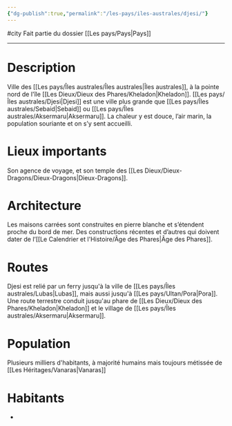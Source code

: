 ```yaml
---
{"dg-publish":true,"permalink":"/les-pays/iles-australes/djesi/"}
---
```


#city 
Fait partie du dossier [[Les pays/Pays\|Pays]]

-------

# Description
Ville des [[Les pays/Îles australes/Îles australes\|Îles australes]], à la pointe nord de l'île [[Les Dieux/Dieux des Phares/Kheladon\|Kheladon]].
[[Les pays/Îles australes/Djesi\|Djesi]] est une ville plus grande que [[Les pays/Îles australes/Sebaid\|Sebaid]] ou [[Les pays/Îles australes/Aksermaru\|Aksermaru]].  La chaleur y est douce, l’air marin, la population souriante et on s’y sent accueilli.
# Lieux importants
Son agence de voyage, et son temple des [[Les Dieux/Dieux-Dragons/Dieux-Dragons\|Dieux-Dragons]].
# Architecture
Les maisons carrées sont construites en pierre blanche et s’étendent proche du bord de mer. Des constructions récentes et d’autres qui doivent dater de l’[[Le Calendrier et l'Histoire/Âge des Phares\|Âge des Phares]].
# Routes
Djesi est relié par un ferry jusqu'à la ville de [[Les pays/Îles australes/Lubas\|Lubas]], mais aussi jusqu'à [[Les pays/Ultan/Pora\|Pora]].
Une route terrestre conduit jusqu'au phare de [[Les Dieux/Dieux des Phares/Kheladon\|Kheladon]] et le village de [[Les pays/Îles australes/Aksermaru\|Aksermaru]].
# Population
Plusieurs milliers d'habitants, à majorité humains mais toujours métissée de [[Les Héritages/Vanaras\|Vanaras]]
# Habitants
- 
